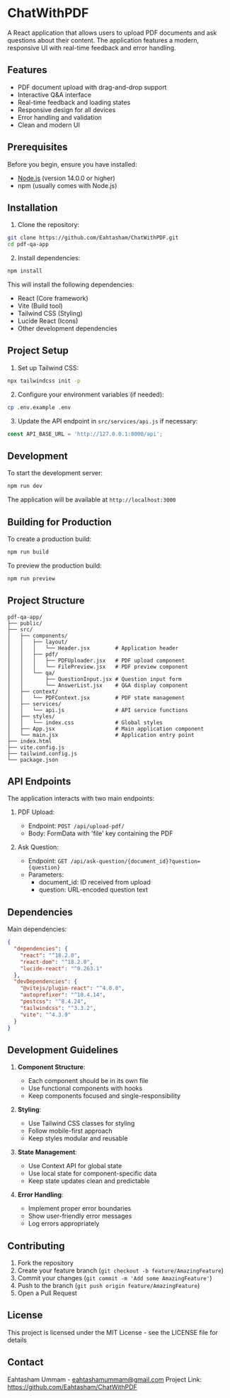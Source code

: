 # ChatWithPDF

A React application that allows users to upload PDF documents and ask questions about their content. The application features a modern, responsive UI with real-time feedback and error handling.

## Features

- PDF document upload with drag-and-drop support
- Interactive Q&A interface
- Real-time feedback and loading states
- Responsive design for all devices
- Error handling and validation
- Clean and modern UI

## Prerequisites

Before you begin, ensure you have installed:
- [Node.js](https://nodejs.org/) (version 14.0.0 or higher)
- npm (usually comes with Node.js)

## Installation

1. Clone the repository:
```bash
git clone https://github.com/Eahtasham/ChatWithPDF.git
cd pdf-qa-app
```

2. Install dependencies:
```bash
npm install
```

This will install the following dependencies:
- React (Core framework)
- Vite (Build tool)
- Tailwind CSS (Styling)
- Lucide React (Icons)
- Other development dependencies

## Project Setup

1. Set up Tailwind CSS:
```bash
npx tailwindcss init -p
```

2. Configure your environment variables (if needed):
```bash
cp .env.example .env
```

3. Update the API endpoint in `src/services/api.js` if necessary:
```javascript
const API_BASE_URL = 'http://127.0.0.1:8000/api';
```

## Development

To start the development server:

```bash
npm run dev
```

The application will be available at `http://localhost:3000`

## Building for Production

To create a production build:

```bash
npm run build
```

To preview the production build:

```bash
npm run preview
```

## Project Structure

```
pdf-qa-app/
├── public/
├── src/
│   ├── components/
│   │   ├── layout/
│   │   │   └── Header.jsx        # Application header
│   │   ├── pdf/
│   │   │   ├── PDFUploader.jsx   # PDF upload component
│   │   │   └── FilePreview.jsx   # PDF preview component
│   │   └── qa/
│   │       ├── QuestionInput.jsx # Question input form
│   │       └── AnswerList.jsx    # Q&A display component
│   ├── context/
│   │   └── PDFContext.jsx        # PDF state management
│   ├── services/
│   │   └── api.js                # API service functions
│   ├── styles/
│   │   └── index.css             # Global styles
│   ├── App.jsx                   # Main application component
│   └── main.jsx                  # Application entry point
├── index.html
├── vite.config.js
├── tailwind.config.js
└── package.json
```

## API Endpoints

The application interacts with two main endpoints:

1. PDF Upload:
   - Endpoint: `POST /api/upload-pdf/`
   - Body: FormData with 'file' key containing the PDF

2. Ask Question:
   - Endpoint: `GET /api/ask-question/{document_id}?question={question}`
   - Parameters: 
     - document_id: ID received from upload
     - question: URL-encoded question text

## Dependencies

Main dependencies:
```json
{
  "dependencies": {
    "react": "^18.2.0",
    "react-dom": "^18.2.0",
    "lucide-react": "^0.263.1"
  },
  "devDependencies": {
    "@vitejs/plugin-react": "^4.0.0",
    "autoprefixer": "^10.4.14",
    "postcss": "^8.4.24",
    "tailwindcss": "^3.3.2",
    "vite": "^4.3.9"
  }
}
```

## Development Guidelines

1. **Component Structure**: 
   - Each component should be in its own file
   - Use functional components with hooks
   - Keep components focused and single-responsibility

2. **Styling**:
   - Use Tailwind CSS classes for styling
   - Follow mobile-first approach
   - Keep styles modular and reusable

3. **State Management**:
   - Use Context API for global state
   - Use local state for component-specific data
   - Keep state updates clean and predictable

4. **Error Handling**:
   - Implement proper error boundaries
   - Show user-friendly error messages
   - Log errors appropriately

## Contributing

1. Fork the repository
2. Create your feature branch (`git checkout -b feature/AmazingFeature`)
3. Commit your changes (`git commit -m 'Add some AmazingFeature'`)
4. Push to the branch (`git push origin feature/AmazingFeature`)
5. Open a Pull Request

## License

This project is licensed under the MIT License - see the LICENSE file for details

## Contact

Eahtasham Ummam - eahtashamummam@gmail.com
Project Link: https://github.com/Eahtasham/ChatWithPDF
